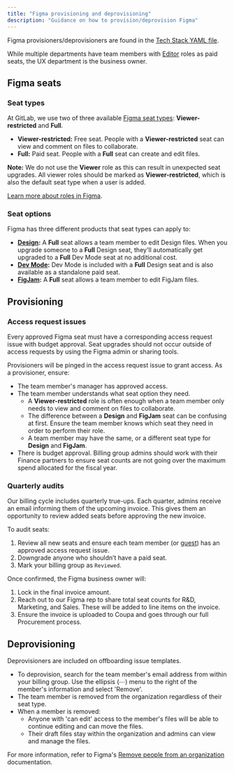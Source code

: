 ```yaml
---
title: "Figma provisioning and deprovisioning"
description: "Guidance on how to provision/deprovision Figma"
---
```


Figma provisioners/deprovisioners are found in the [Tech Stack YAML file](https://gitlab.com/gitlab-com/www-gitlab-com/-/blob/master/data/tech_stack.yml#L1780).

While multiple departments have team members with [Editor](https://help.figma.com/hc/en-us/articles/360039960434-Roles-in-Figma#editor) roles as paid seats, the UX department is the business owner.

## Figma seats

### Seat types

At GitLab, we use two of three available [Figma seat types](https://help.figma.com/hc/en-us/articles/360039960434-Free-and-paid-seats-in-Figma): **Viewer-restricted** and **Full**.

* **Viewer-restricted:** Free seat. People with a **Viewer-restricted** seat can view and comment on files to collaborate.
* **Full:** Paid seat. People with a **Full** seat can create and edit files.

**Note:** We do not use the **Viewer** role as this can result in unexpected seat upgrades. All viewer roles should be marked as **Viewer-restricted**, which is also the default seat type when a user is added.

[Learn more about roles in Figma](https://help.figma.com/hc/en-us/articles/360039960434).

### Seat options

Figma has three different products that seat types can apply to:

* **[Design](https://www.figma.com/design-overview/):** A **Full** seat allows a team member to edit Design files. When you upgrade someone to a **Full** Design seat, they'll automatically get upgraded to a **Full** Dev Mode seat at no additional cost.
* **[Dev Mode](https://www.figma.com/dev-mode/):** Dev Mode is included with a **Full** Design seat and is also available as a standalone paid seat.
* **[FigJam](https://www.figma.com/figjam/):** A **Full** seat allows a team member to edit FigJam files.

## Provisioning

### Access request issues

Every approved Figma seat must have a corresponding access request issue with budget approval. Seat upgrades should not occur outside of access requests by using the Figma admin or sharing tools.

Provisioners will be pinged in the access request issue to grant access. As a provisioner, ensure:

- The team member's manager has approved access.
- The team member understands what seat option they need.
  - A **Viewer-restricted** role is often enough when a team member only needs to view and comment on files to collaborate.
  - The difference between a **Design** and **FigJam** seat can be confusing at first. Ensure the team member knows which seat they need in order to perform their role.
  - A team member may have the same, or a different seat type for **Design** and **FigJam**.
- There is budget approval. Billing group admins should work with their Finance partners to ensure seat counts are not going over the maximum spend allocated for the fiscal year.

### Quarterly audits

Our billing cycle includes quarterly true-ups. Each quarter, admins receive an email informing them of the upcoming invoice. This gives them an opportunity to review added seats before approving the new invoice.

To audit seats:

1. Review all new seats and ensure each team member (or [guest](https://help.figma.com/hc/en-us/articles/4420557314967-Members-versus-guests#guests)) has an approved access request issue.
1. Downgrade anyone who shouldn’t have a paid seat.
1. Mark your billing group as `Reviewed`.

Once confirmed, the Figma business owner will:

1. Lock in the final invoice amount.
1. Reach out to our Figma rep to share total seat counts for R&D, Marketing, and Sales. These will be added to line items on the invoice.
1. Ensure the invoice is uploaded to Coupa and goes through our full Procurement process.

## Deprovisioning

Deprovisioners are included on offboarding issue templates.

- To deprovision, search for the team member's email address from within your billing group. Use the ellipsis (⋯) menu to the right of the member's information and select 'Remove'.
- The team member is removed from the organization regardless of their seat type.
- When a member is removed:
  - Anyone with 'can edit' access to the member's files will be able to continue editing and can move the files.
  - Their draft files stay within the organization and admins can view and manage the files.

For more information, refer to Figma's [Remove people from an organization](https://help.figma.com/hc/en-us/articles/360040453453-Remove-people-from-an-organization) documentation.
